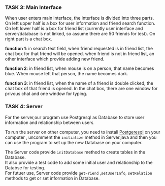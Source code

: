 ### TASK 3: Main Interface 
When user enters main interface, the interface is divided into three parts.
On left upper half is a box for user information and friend search function.
On left lower half is a box for friend list (currently user interface and server/database is not linked, so assume there are 50 friends for test).
On right part is a chat box.

**function 1**: in search text field, when friend requested is in friend list, the chat box for that friend will be opened. when friend is not in friend list, an other interface which provide adding new friend.

**function 2**: in friend list, when mouse is on a person, that name becomes blue. When mouse left that person, the name becomes dark.

**function 3**: in friend list, when the name of a friend is double clicked, the chat box of that friend is opened. In the chat box, there are one window for privous chat and one window for typing.

###  TASK 4: Server  
For the server,our program use Postgresql as Database to store user information and relationship between users.

To run the server on other computer, you need to install [Postgeresql](http://www.postgresql.org/download/) on your computer , uncomment the `initialize` method in Server.java and then you can use the program to set up the new Database on your computer.

The Server code provide `initDatabase` method to create tables in the Database.  
It also provide a test code to add some initial user and relationship to the Databse for testing.  
For futuer use, Server code provide `getFriend` ,`setUserInfo`, `setRelation` methods to get or set information in Database.